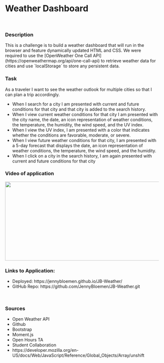 <h1>Weather Dashboard</h1>
<br>
<h3>Description</h3>
This is a challenge is to build a weather dashboard that will run in the browser and feature dynamically updated HTML and CSS. We were required to use the [OpenWeather One Call API](https://openweathermap.org/api/one-call-api) to retrieve weather data for cities and use `localStorage` to store any persistent data.
<br>
<h3>Task</h3>
As a traveler I want to see the weather outlook for multiple cities
so that I can plan a trip accordingly.
<ul>
  <li>When I search for a city I am presented with current and future conditions for that city and that city is added to the search history.</li>
  <li>When I view current weather conditions for that city I am presented with the city name, the date, an icon representation of weather conditions, the temperature, the humidity, the wind speed, and the UV index.
  </li>
  <li>When I view the UV index, I am presented with a color that indicates whether the conditions are favorable, moderate, or severe.</li>
  <li>When I view future weather conditions for that city, I am presented with a 5-day forecast that displays the date, an icon representation of weather conditions, the temperature, the wind speed, and the humidity.
  </li>
  <li>When I click on a city in the search history, I am again presented with current and future conditions for that city
  </li>
</ul>

<h3>Video of application</h3>
<img src="./Assets/WeatherDashboard.gif" width="540" height="259"/>
<br>
<h3>Links to Application:</h3>
<ul>
    <li>Deployed: https://jennybloemen.github.io/JB-Weather/</li>
    <li>GitHub Repo: https://github.com/JennyBloemen/JB-Weather.git</li>
  </ul>
<br>
<h3>Sources</h3>
<ul>
  <li>Open Weather API</li> 
  <li>Github</li>
  <li>Bootstrap</li>
  <li>Moment.js</li>
  <li>Open Hours TA</li>
  <li>Student Collaboration</li>
  <li>https://developer.mozilla.org/en-US/docs/Web/JavaScript/Reference/Global_Objects/Array/unshift</li>
  </ul>
